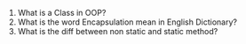 1. What is a Class in OOP?
2. What is the word Encapsulation mean in English Dictionary?
3. What is the diff between non static and static method?

